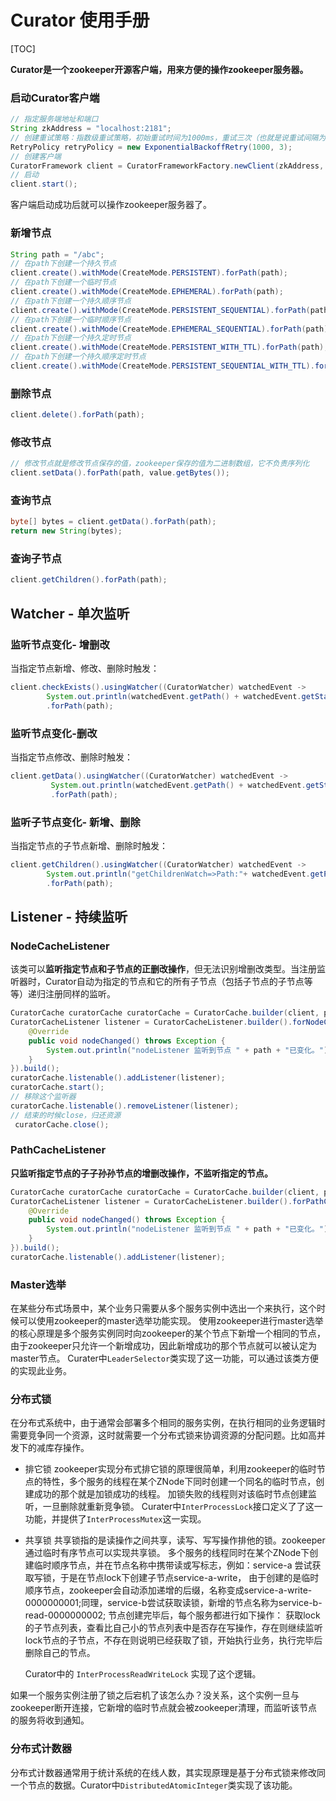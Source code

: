 # Curator 使用手册

[TOC]

**Curator是一个zookeeper开源客户端，用来方便的操作zookeeper服务器。**



### 启动Curator客户端

```java
// 指定服务端地址和端口
String zkAddress = "localhost:2181";
// 创建重试策略：指数级重试策略，初始重试时间为1000ms，重试三次（也就是说重试间隔为1000ms,2000ms,4000ms）
RetryPolicy retryPolicy = new ExponentialBackoffRetry(1000, 3);
// 创建客户端
CuratorFramework client = CuratorFrameworkFactory.newClient(zkAddress, retryPolicy);
// 启动
client.start();
```

客户端启动成功后就可以操作zookeeper服务器了。

### 新增节点

```java
String path = "/abc";
// 在path下创建一个持久节点
client.create().withMode(CreateMode.PERSISTENT).forPath(path);
// 在path下创建一个临时节点
client.create().withMode(CreateMode.EPHEMERAL).forPath(path);
// 在path下创建一个持久顺序节点
client.create().withMode(CreateMode.PERSISTENT_SEQUENTIAL).forPath(path);
// 在path下创建一个临时顺序节点
client.create().withMode(CreateMode.EPHEMERAL_SEQUENTIAL).forPath(path);
// 在path下创建一个持久定时节点
client.create().withMode(CreateMode.PERSISTENT_WITH_TTL).forPath(path);
// 在path下创建一个持久顺序定时节点
client.create().withMode(CreateMode.PERSISTENT_SEQUENTIAL_WITH_TTL).forPath(path);
```



### 删除节点

```java
client.delete().forPath(path);
```

### 修改节点

```java
// 修改节点就是修改节点保存的值，zookeeper保存的值为二进制数组，它不负责序列化
client.setData().forPath(path, value.getBytes());
```

### 查询节点

```java
byte[] bytes = client.getData().forPath(path);
return new String(bytes);
```

### 查询子节点

```java
client.getChildren().forPath(path);
```



## Watcher - 单次监听

### 监听节点变化- 增删改

当指定节点新增、修改、删除时触发：

```java
client.checkExists().usingWatcher((CuratorWatcher) watchedEvent ->
        System.out.println(watchedEvent.getPath() + watchedEvent.getState() + watchedEvent.getType()))
        .forPath(path);
```

### 监听节点变化-删改

当指定节点修改、删除时触发：

```java
client.getData().usingWatcher((CuratorWatcher) watchedEvent ->
         System.out.println(watchedEvent.getPath() + watchedEvent.getState() + watchedEvent.getType()))
         .forPath(path);
```

### 监听子节点变化- 新增、删除

当指定节点的子节点新增、删除时触发：

```java
client.getChildren().usingWatcher((CuratorWatcher) watchedEvent ->
        System.out.println("getChildrenWatch=>Path:"+ watchedEvent.getPath() +",state:"+ watchedEvent.getState() + ",type:"+watchedEvent.getType()))
        .forPath(path);
```



## Listener - 持续监听

### NodeCacheListener

该类可以**监听指定节点和子节点的正删改操作**，但无法识别增删改类型。当注册监听器时，Curator自动为指定的节点和它的所有子节点（包括子节点的子节点等等）递归注册同样的监听。

```java
CuratorCache curatorCache curatorCache = CuratorCache.builder(client, path).build();
CuratorCacheListener listener = CuratorCacheListener.builder().forNodeCache(new NodeCacheListener() {
    @Override
    public void nodeChanged() throws Exception {
        System.out.println("nodeListener 监听到节点 " + path + "已变化。");
    }
}).build();
curatorCache.listenable().addListener(listener);
curatorCache.start();
// 移除这个监听器
curatorCache.listenable().removeListener(listener);
// 结束的时候close，归还资源
 curatorCache.close();
```



### PathCacheListener 

**只监听指定节点的子子孙孙节点的增删改操作，不监听指定的节点。**

```java
CuratorCache curatorCache curatorCache = CuratorCache.builder(client, path).build();
CuratorCacheListener listener = CuratorCacheListener.builder().forPathCache(new PathCacheListener() {
    @Override
    public void nodeChanged() throws Exception {
        System.out.println("nodeListener 监听到节点 " + path + "已变化。");
    }
}).build();
curatorCache.listenable().addListener(listener);
```





### Master选举

在某些分布式场景中，某个业务只需要从多个服务实例中选出一个来执行，这个时候可以使用zookeeper的master选举功能实现。
使用zookeeper进行master选举的核心原理是多个服务实例同时向zookeeper的某个节点下新增一个相同的节点，由于zookeeper只允许一个新增成功，因此新增成功的那个节点就可以被认定为master节点。
Curater中`LeaderSelector`类实现了这一功能，可以通过该类方便的实现此业务。

### 分布式锁

在分布式系统中，由于通常会部署多个相同的服务实例，在执行相同的业务逻辑时需要竞争同一个资源，这时就需要一个分布式锁来协调资源的分配问题。比如高并发下的减库存操作。

- 排它锁
    zookeeper实现分布式排它锁的原理很简单，利用zookeeper的临时节点的特性，多个服务的线程在某个ZNode下同时创建一个同名的临时节点，创建成功的那个就是加锁成功的线程。
    加锁失败的线程则对该临时节点创建监听，一旦删除就重新竞争锁。
    Curater中`InterProcessLock`接口定义了了这一功能，并提供了`InterProcessMutex`这一实现。
    
- 共享锁
    共享锁指的是读操作之间共享，读写、写写操作排他的锁。zookeeper通过临时有序节点可以实现共享锁。
    多个服务的线程同时在某个ZNode下创建临时顺序节点，并在节点名称中携带读或写标志，例如：service-a 尝试获取写锁，于是在节点lock下创建子节点service-a-write，
    由于创建的是临时顺序节点，zookeeper会自动添加递增的后缀，名称变成service-a-write-0000000001;同理，service-b尝试获取读锁，新增的节点名称为service-b-read-0000000002;
    节点创建完毕后，每个服务都进行如下操作：
    获取lock的子节点列表，查看比自己小的节点列表中是否存在写操作，存在则继续监听lock节点的子节点，不存在则说明已经获取了锁，开始执行业务，执行完毕后删除自己的节点。
    
    Curator中的 `InterProcessReadWriteLock` 实现了这个逻辑。
    

如果一个服务实例注册了锁之后宕机了该怎么办？没关系，这个实例一旦与zookeeper断开连接，它新增的临时节点就会被zookeeper清理，而监听该节点的服务将收到通知。

### 分布式计数器

分布式计数器通常用于统计系统的在线人数，其实现原理是基于分布式锁来修改同一个节点的数据。Curator中`DistributedAtomicInteger`类实现了该功能。


